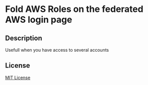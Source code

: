 # Fold AWS Roles on the federated AWS login page

## Description

Usefull when you have access to several accounts

## License

[MIT License](LICENSE)